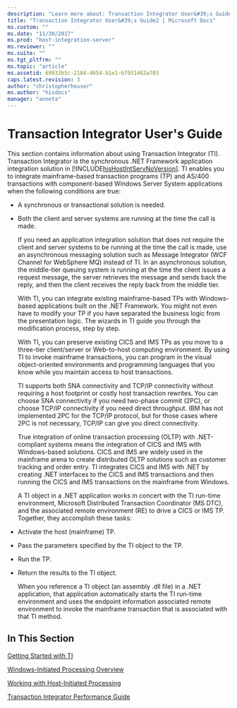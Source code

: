 ```yaml
---
description: "Learn more about: Transaction Integrator User&#39;s Guide"
title: "Transaction Integrator User&#39;s Guide2 | Microsoft Docs"
ms.custom: ""
ms.date: "11/30/2017"
ms.prod: "host-integration-server"
ms.reviewer: ""
ms.suite: ""
ms.tgt_pltfrm: ""
ms.topic: "article"
ms.assetid: 69933b5c-2184-4654-b1e1-6f951462a703
caps.latest.revision: 3
author: "christopherhouser"
ms.author: "hisdocs"
manager: "anneta"
---
```

# Transaction Integrator User&#39;s Guide
This section contains information about using Transaction Integrator (TI). Transaction Integrator is the synchronous .NET Framework application integration solution in [!INCLUDE[hisHostIntServNoVersion](../includes/hishostintservnoversion-md.md)]. TI enables you to integrate mainframe-based transaction programs (TP) and AS/400 transactions with component-based Windows Server System applications when the following conditions are true:  
  
- A synchronous or transactional solution is needed.  
  
- Both the client and server systems are running at the time the call is made.  
  
  If you need an application integration solution that does not require the client and server systems to be running at the time the call is made, use an asynchronous messaging solution such as Message Integrator (WCF Channel for WebSphere MQ) instead of TI. In an asynchronous solution, the middle-tier queuing system is running at the time the client issues a request message, the server retrieves the message and sends back the reply, and then the client receives the reply back from the middle tier.  
  
  With TI, you can integrate existing mainframe-based TPs with Windows-based applications built on the .NET Framework. You might not even have to modify your TP if you have separated the business logic from the presentation logic. The wizards in TI guide you through the modification process, step by step.  
  
  With TI, you can preserve existing CICS and IMS TPs as you move to a three-tier client/server or Web-to-host computing environment. By using TI to invoke mainframe transactions, you can program in the visual object-oriented environments and programming languages that you know while you maintain access to host transactions.  
  
  TI supports both SNA connectivity and TCP/IP connectivity without requiring a host footprint or costly host transaction rewrites. You can choose SNA connectivity if you need two-phase commit (2PC), or choose TCP/IP connectivity if you need direct throughput. IBM has not implemented 2PC for the TCP/IP protocol, but for those cases where 2PC is not necessary, TCP/IP can give you direct connectivity.  
  
  True integration of online transaction processing (OLTP) with .NET-compliant systems means the integration of CICS and IMS with Windows-based solutions. CICS and IMS are widely used in the mainframe arena to create distributed OLTP solutions such as customer tracking and order entry. TI integrates CICS and IMS with .NET by creating .NET interfaces to the CICS and IMS transactions and then running the CICS and IMS transactions on the mainframe from Windows.  
  
  A TI object in a .NET application works in concert with the TI run-time environment, Microsoft Distributed Transaction Coordinator (MS DTC), and the associated remote environment (RE) to drive a CICS or IMS TP. Together, they accomplish these tasks:  
  
- Activate the host (mainframe) TP.  
  
- Pass the parameters specified by the TI object to the TP.  
  
- Run the TP.  
  
- Return the results to the TI object.  
  
  When you reference a TI object (an assembly .dll file) in a .NET application, that application automatically starts the TI run-time environment and uses the endpoint information associated remote environment to invoke the mainframe transaction that is associated with that TI method.  
  
## In This Section  
 [Getting Started with TI](../core/getting-started-with-ti1.md)  
  
 [Windows-Initiated Processing Overview](../core/windows-initiated-processing-overview2.md)  
  
 [Working with Host-Initiated Processing](../core/working-with-host-initiated-processing1.md)  
  
 [Transaction Integrator Performance Guide](../core/transaction-integrator-performance-guide1.md)
